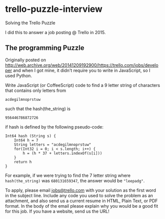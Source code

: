 # trello-puzzle-interview
Solving the Trello Puzzle

I did this to answer a job posting @ Trello in 2015.

## The programming Puzzle
Originally posted on http://web.archive.org/web/20141209192900/https://trello.com/jobs/developer and when I got mine, it didn't require you to write in JavaScript, so I used Python.

Write JavaScript (or CoffeeScript) code to find a 9 letter string of characters that contains only letters from

```acdegilmnoprstuw```

such that the hash(the_string) is

```956446786872726```

if hash is defined by the following pseudo-code:

```
Int64 hash (String s) {
    Int64 h = 7
    String letters = "acdegilmnoprstuw"
    for(Int32 i = 0; i < s.length; i++) {
        h = (h * 37 + letters.indexOf(s[i]))
    }
    return h
}
```

For example, if we were trying to find the 7 letter string where ```hash(the_string)``` was ```680131659347```, the answer would be ```"leepadg"```.

To apply, please email jobs@trello.com with your solution as the first word in the subject line. Include any code you used to solve the problem as an attachment, and also send us a current resume in HTML, Plain Text, or PDF format. In the body of the email please explain why you would be a good fit for this job. If you have a website, send us the URL!
